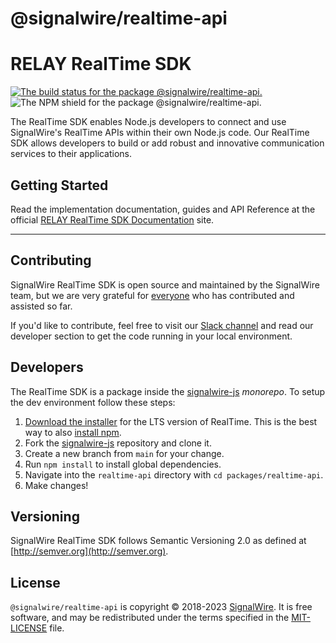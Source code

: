 # @signalwire/realtime-api

# RELAY RealTime SDK

[![The build status for the package @signalwire/realtime-api.](https://ci.signalwire.com/api/badges/signalwire/signalwire-js/status.svg)](https://ci.signalwire.com/signalwire/signalwire-js) ![The NPM shield for the package @signalwire/realtime-api.](https://img.shields.io/npm/v/@signalwire/realtime-api.svg?color=brightgreen)

The RealTime SDK enables Node.js developers to connect and use SignalWire's RealTime APIs within their own Node.js code. Our RealTime SDK allows developers to build or add robust and innovative communication services to their applications.

## Getting Started

Read the implementation documentation, guides and API Reference at the official [RELAY RealTime SDK Documentation](https://developer.signalwire.com/sdks/reference/realtime-sdk) site.

---

## Contributing

SignalWire RealTime SDK is open source and maintained by the SignalWire team, but we are very grateful for [everyone](https://github.com/signalwire/signalwire-js/contributors) who has contributed and assisted so far.

If you'd like to contribute, feel free to visit our [Slack channel](https://signalwire.community/) and read our developer section to get the code running in your local environment.

## Developers

The RealTime SDK is a package inside the [signalwire-js](https://github.com/signalwire/signalwire-js) _monorepo_. To setup the dev environment follow these steps:

1. [Download the installer](https://nodejs.org/) for the LTS version of RealTime. This is the best way to also [install npm](https://blog.npmjs.org/post/85484771375/how-to-install-npm#_=_).
2. Fork the [signalwire-js](https://github.com/signalwire/signalwire-js) repository and clone it.
3. Create a new branch from `main` for your change.
4. Run `npm install` to install global dependencies.
5. Navigate into the `realtime-api` directory with `cd packages/realtime-api`.
6. Make changes!

## Versioning

SignalWire RealTime SDK follows Semantic Versioning 2.0 as defined at [http://semver.org](http://semver.org).

## License

`@signalwire/realtime-api` is copyright © 2018-2023 [SignalWire](http://signalwire.com). It is free software, and may be redistributed under the terms specified in the [MIT-LICENSE](https://github.com/signalwire/signalwire-js/blob/master/LICENSE) file.
